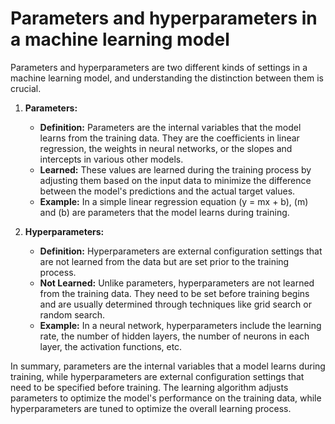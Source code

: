 # Parameters and hyperparameters in a machine learning model

Parameters and hyperparameters are two different kinds of settings in a machine learning model, and understanding the distinction between them is crucial.

1. **Parameters:**
   - **Definition:** Parameters are the internal variables that the model learns from the training data. They are the coefficients in linear regression, the weights in neural networks, or the slopes and intercepts in various other models.
   - **Learned:** These values are learned during the training process by adjusting them based on the input data to minimize the difference between the model's predictions and the actual target values.
   - **Example:** In a simple linear regression equation \(y = mx + b\), \(m\) and \(b\) are parameters that the model learns during training.

2. **Hyperparameters:**
   - **Definition:** Hyperparameters are external configuration settings that are not learned from the data but are set prior to the training process.
   - **Not Learned:** Unlike parameters, hyperparameters are not learned from the training data. They need to be set before training begins and are usually determined through techniques like grid search or random search.
   - **Example:** In a neural network, hyperparameters include the learning rate, the number of hidden layers, the number of neurons in each layer, the activation functions, etc.

In summary, parameters are the internal variables that a model learns during training, while hyperparameters are external configuration settings that need to be specified before training. The learning algorithm adjusts parameters to optimize the model's performance on the training data, while hyperparameters are tuned to optimize the overall learning process.